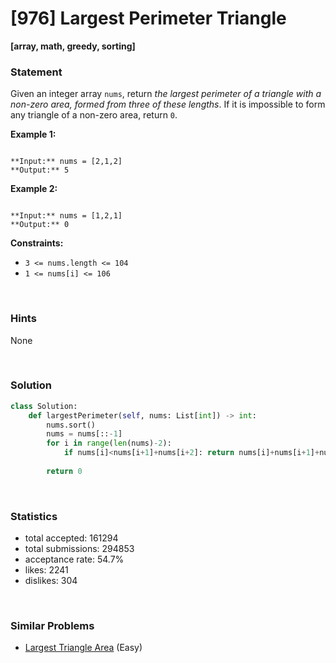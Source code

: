 # [976] Largest Perimeter Triangle

**[array, math, greedy, sorting]**

### Statement

Given an integer array `nums`, return *the largest perimeter of a triangle with a non-zero area, formed from three of these lengths*. If it is impossible to form any triangle of a non-zero area, return `0`.


**Example 1:**

```

**Input:** nums = [2,1,2]
**Output:** 5

```

**Example 2:**

```

**Input:** nums = [1,2,1]
**Output:** 0

```

**Constraints:**
* `3 <= nums.length <= 104`
* `1 <= nums[i] <= 106`


<br>

### Hints

None

<br>

### Solution

```py
class Solution:
    def largestPerimeter(self, nums: List[int]) -> int:
        nums.sort()
        nums = nums[::-1]
        for i in range(len(nums)-2):
            if nums[i]<nums[i+1]+nums[i+2]: return nums[i]+nums[i+1]+nums[i+2]
            
        return 0
```

<br>

### Statistics

- total accepted: 161294
- total submissions: 294853
- acceptance rate: 54.7%
- likes: 2241
- dislikes: 304

<br>

### Similar Problems

- [Largest Triangle Area](https://leetcode.com/problems/largest-triangle-area) (Easy)
